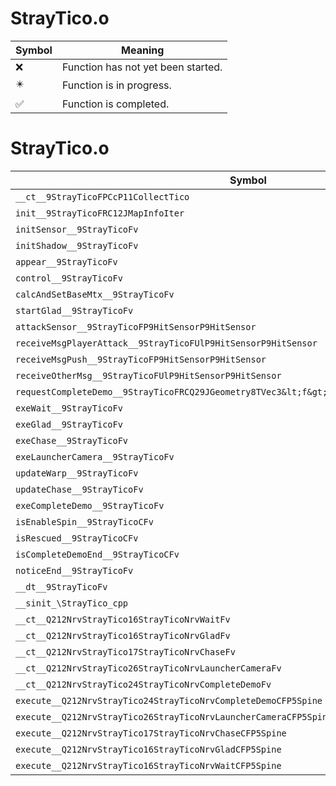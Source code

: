 # StrayTico.o
| Symbol | Meaning 
| ------------- | ------------- 
| :x: | Function has not yet been started. 
| :eight_pointed_black_star: | Function is in progress. 
| :white_check_mark: | Function is completed. 


# StrayTico.o
| Symbol | Decompiled? |
| ------------- | ------------- |
| `__ct__9StrayTicoFPCcP11CollectTico` | :x: |
| `init__9StrayTicoFRC12JMapInfoIter` | :x: |
| `initSensor__9StrayTicoFv` | :x: |
| `initShadow__9StrayTicoFv` | :x: |
| `appear__9StrayTicoFv` | :x: |
| `control__9StrayTicoFv` | :x: |
| `calcAndSetBaseMtx__9StrayTicoFv` | :x: |
| `startGlad__9StrayTicoFv` | :x: |
| `attackSensor__9StrayTicoFP9HitSensorP9HitSensor` | :x: |
| `receiveMsgPlayerAttack__9StrayTicoFUlP9HitSensorP9HitSensor` | :x: |
| `receiveMsgPush__9StrayTicoFP9HitSensorP9HitSensor` | :x: |
| `receiveOtherMsg__9StrayTicoFUlP9HitSensorP9HitSensor` | :x: |
| `requestCompleteDemo__9StrayTicoFRCQ29JGeometry8TVec3&lt;f&gt;RCQ29JGeometry8TVec3&lt;f&gt;f` | :x: |
| `exeWait__9StrayTicoFv` | :x: |
| `exeGlad__9StrayTicoFv` | :x: |
| `exeChase__9StrayTicoFv` | :x: |
| `exeLauncherCamera__9StrayTicoFv` | :x: |
| `updateWarp__9StrayTicoFv` | :x: |
| `updateChase__9StrayTicoFv` | :x: |
| `exeCompleteDemo__9StrayTicoFv` | :x: |
| `isEnableSpin__9StrayTicoCFv` | :x: |
| `isRescued__9StrayTicoCFv` | :x: |
| `isCompleteDemoEnd__9StrayTicoCFv` | :x: |
| `noticeEnd__9StrayTicoFv` | :x: |
| `__dt__9StrayTicoFv` | :x: |
| `__sinit_\StrayTico_cpp` | :x: |
| `__ct__Q212NrvStrayTico16StrayTicoNrvWaitFv` | :x: |
| `__ct__Q212NrvStrayTico16StrayTicoNrvGladFv` | :x: |
| `__ct__Q212NrvStrayTico17StrayTicoNrvChaseFv` | :x: |
| `__ct__Q212NrvStrayTico26StrayTicoNrvLauncherCameraFv` | :x: |
| `__ct__Q212NrvStrayTico24StrayTicoNrvCompleteDemoFv` | :x: |
| `execute__Q212NrvStrayTico24StrayTicoNrvCompleteDemoCFP5Spine` | :x: |
| `execute__Q212NrvStrayTico26StrayTicoNrvLauncherCameraCFP5Spine` | :x: |
| `execute__Q212NrvStrayTico17StrayTicoNrvChaseCFP5Spine` | :x: |
| `execute__Q212NrvStrayTico16StrayTicoNrvGladCFP5Spine` | :x: |
| `execute__Q212NrvStrayTico16StrayTicoNrvWaitCFP5Spine` | :x: |
